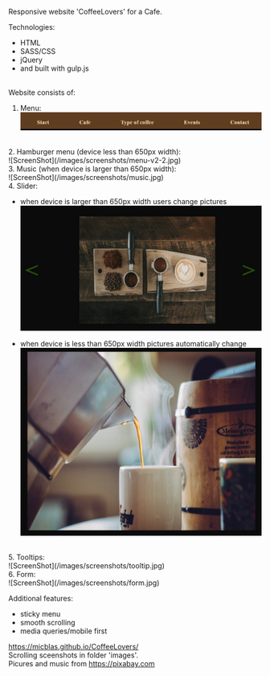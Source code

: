 Responsive website 'CoffeeLovers' for a Cafe.

Technologies:

- HTML
- SASS/CSS
- jQuery
- and built with gulp.js
<br>
Website consists of:

1. Menu:
   ![ScreenShot](/images/screenshots/menu.jpg)
<br>
2. Hamburger menu (device less than 650px width):<br>
   ![ScreenShot](/images/screenshots/menu-v2-2.jpg)
<br>
3. Music (when device is larger than 650px width):<br>
   ![ScreenShot](/images/screenshots/music.jpg)
<br>
4. Slider:

- when device is larger than 650px width users change pictures
  ![ScreenShot](/images/screenshots/slider.jpg)

- when device is less than 650px width pictures automatically change
  ![ScreenShot](/images/screenshots/slider-v2.jpg)
<br>
5.  Tooltips:<br>
    ![ScreenShot](/images/screenshots/tooltip.jpg)
<br>
6.  Form:<br>
    ![ScreenShot](/images/screenshots/form.jpg)

Additional features:

- sticky menu
- smooth scrolling
- media queries/mobile first

https://micblas.github.io/CoffeeLovers/<br>
Scrolling sceenshots in folder 'images'.<br>
Picures and music from https://pixabay.com<br>

